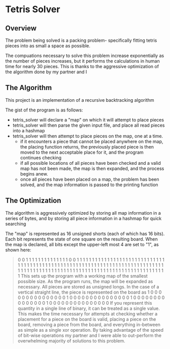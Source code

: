 # Tetris Solver

## Overview
The problem being solved is a packing problem- specifically fitting tetris pieces into as small a space as possible.

The compuations necessary to solve this problem increase exponentially as the number of pieces increases, but it performs the calculations in human time for nearly 30 pieces. This is thanks to the aggressive optimization of the algorithm done by my partner and I

## The Algorithm
This project is an implementation of a recursive backtracking algorithm

The gist of the program is as follows:
- tetris_solver will declare a "map" on which it will attempt to place pieces
- tetris_solver will then parse the given input file, and place all read pieces into a hashmap	
- tetris_solver will then attempt to place pieces on the map, one at a time.
	- if it encounters a piece that cannot be placed anywhere on the map, the placing function returns, the previously placed piece is then moved to the next acceptable place for it, and the program continues checking
	- if all possible locations of all pieces have been checked and a valid map has not been made, the map is then expanded, and the process begins anew.
	- once all pieces have been placed on a map, the problem has been solved, and the map information is passed to the printing function
	
## The Optimization

The algorithm is aggressively optimized by storing all map information in a series of bytes, and by storing all piece information in a hashmap for quick searching

The "map" is represented as 16 unsigned shorts (each of which has 16 bits). Each bit represents the state of one square on the resulting board.
When the map is declared, all bits except the upper-left most 4 are set to "1", as shown here:
> 0 0 1 1 1 1 1 1 1 1 1 1 1 1 1 1 
> 0 0 1 1 1 1 1 1 1 1 1 1 1 1 1 1 
> 1 1 1 1 1 1 1 1 1 1 1 1 1 1 1 1 
> 1 1 1 1 1 1 1 1 1 1 1 1 1 1 1 1
> 1 1 1 1 1 1 1 1 1 1 1 1 1 1 1 1
> 1 1 1 1 1 1 1 1 1 1 1 1 1 1 1 1
> 1 1 1 1 1 1 1 1 1 1 1 1 1 1 1 1
> 1 1 1 1 1 1 1 1 1 1 1 1 1 1 1 1
> 1 1 1 1 1 1 1 1 1 1 1 1 1 1 1 1
This sets up the program with a working map of the smallest possible size. As the program runs, the map will be expanded as necessary.
All pieces are stored as unsigned longs. In the case of a vertical straight line, the piece is represented on the board as
> 1 0 0 0 0 0 0 0 0 0 0 0 0 0 0 0
> 1 0 0 0 0 0 0 0 0 0 0 0 0 0 0 0
> 1 0 0 0 0 0 0 0 0 0 0 0 0 0 0 0
> 1 0 0 0 0 0 0 0 0 0 0 0 0 0 0 0
If you represent this quantity in a single line of binary, it can be treated as a single value. This makes the time necessary for attempts at checking whether a placement for a piece on the board is valid, placing a piece on the board, removing a piece from the board, and everything in-between as simple as a single xor operation.
By taking advantage of the speed of bit-wise operations my partner and I were able to out-perform the overwhelming majority of solutions to this problem.
